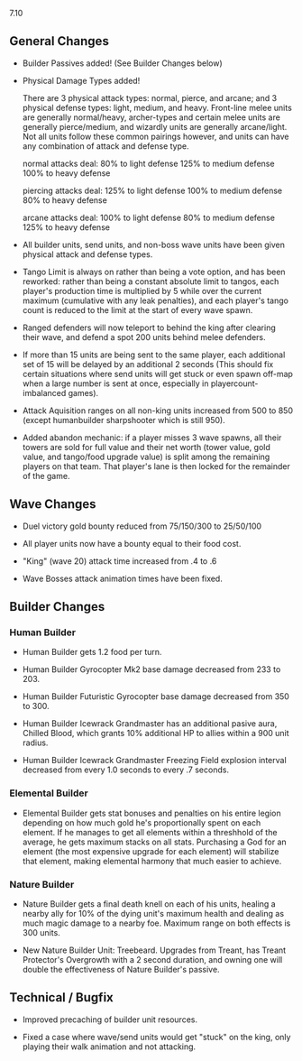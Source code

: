 7.10

## General Changes

- Builder Passives added! (See Builder Changes below)

- Physical Damage Types added!

	There are 3 physical attack types: normal, pierce, and arcane; and 3 physical defense types: light, medium, and heavy. Front-line melee units are generally normal/heavy, archer-types and certain melee units are generally pierce/medium, and wizardly units are generally arcane/light. Not all units follow these common pairings however, and units can have any combination of attack and defense type.

	normal attacks deal:
	    80% to light defense
	    125% to medium defense
	    100% to heavy defense

	piercing attacks deal:
		125% to light defense
		100% to medium defense
		80% to heavy defense

    arcane attacks deal:
    	100% to light defense
    	80% to medium defense
    	125% to heavy defense

- All builder units, send units, and non-boss wave units have been given physical attack and defense types.

- Tango Limit is always on rather than being a vote option, and has been reworked: rather than being a constant absolute limit to tangos, each player's production time is multiplied by 5 while over the current maximum (cumulative with any leak penalties), and each player's tango count is reduced to the limit at the start of every wave spawn.

- Ranged defenders will now teleport to behind the king after clearing their wave, and defend a spot 200 units behind melee defenders.

- If more than 15 units are being sent to the same player, each additional set of 15 will be delayed by an additional 2 seconds (This should fix certain situations where send units will get stuck or even spawn off-map when a large number is sent at once, especially in playercount-imbalanced games).

- Attack Aquisition ranges on all non-king units increased from 500 to 850 (except humanbuilder sharpshooter which is still 950).

- Added abandon mechanic: if a player misses 3 wave spawns, all their towers are sold for full value and their net worth (tower value, gold value, and tango/food upgrade value) is split among the remaining players on that team. That player's lane is then locked for the remainder of the game.

## Wave Changes

- Duel victory gold bounty reduced from 75/150/300 to 25/50/100

- All player units now have a bounty equal to their food cost.

- "King" (wave 20) attack time increased from .4 to .6

- Wave Bosses attack animation times have been fixed.

## Builder Changes

### Human Builder

- Human Builder gets 1.2 food per turn.

- Human Builder Gyrocopter Mk2 base damage decreased from 233 to 203.

- Human Builder Futuristic Gyrocopter base damage decreased from 350 to 300.

- Human Builder Icewrack Grandmaster has an additional pasive aura, Chilled Blood, which grants 10% additional HP to allies within a 900 unit radius.

- Human Builder Icewrack Grandmaster Freezing Field explosion interval decreased from every 1.0 seconds to every .7 seconds.

### Elemental Builder

- Elemental Builder gets stat bonuses and penalties on his entire legion depending on how much gold he's proportionally spent on each element. If he manages to get all elements within a threshhold of the average, he gets maximum stacks on all stats. Purchasing a God for an element (the most expensive upgrade for each element) will stabilize that element, making elemental harmony that much easier to achieve.

### Nature Builder

- Nature Builder gets a final death knell on each of his units, healing a nearby ally for 10% of the dying unit's maximum health and dealing as much magic damage to a nearby foe. Maximum range on both effects is 300 units.

- New Nature Builder Unit: Treebeard. Upgrades from Treant, has Treant Protector's Overgrowth with a 2 second duration, and owning one will double the effectiveness of Nature Builder's passive.

## Technical / Bugfix

- Improved precaching of builder unit resources.

- Fixed a case where wave/send units would get "stuck" on the king, only playing their walk animation and not attacking.
